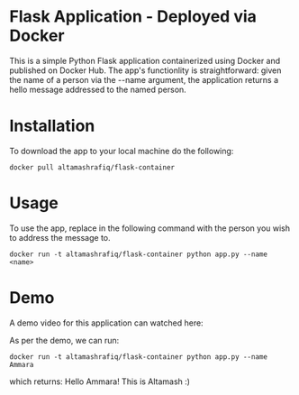 # Flask Application - Deployed via Docker

This is a simple Python Flask application containerized using Docker and published on Docker Hub. The app's functionlity is straightforward: given the name of a person via the --name argument, the application returns a hello message addressed to the named person.

# Installation

To download the app to your local machine do the following:

```{bash}
docker pull altamashrafiq/flask-container
```

# Usage

To use the app, replace <name> in the following command with the person you wish to address the message to.

```{bash}
docker run -t altamashrafiq/flask-container python app.py --name <name>
```

# Demo

A demo video for this application can watched here: 

As per the demo, we can run:

```{bash}
docker run -t altamashrafiq/flask-container python app.py --name Ammara
```

which returns: Hello Ammara! This is Altamash :)
